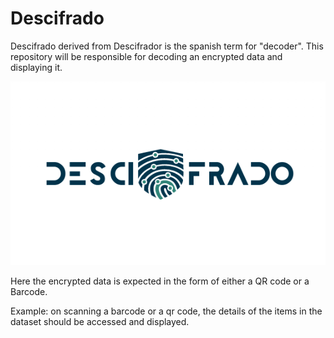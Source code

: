 # Descifrado
Descifrado derived from Descifrador is the spanish term for "decoder". This repository will be responsible for decoding an encrypted data and displaying it.

<img src="./assets/Decifrado.png">

Here the encrypted data is expected in the form of either a QR code or a Barcode. 

Example: on scanning a barcode or a qr code, the details of the items in the dataset should be accessed and displayed.

